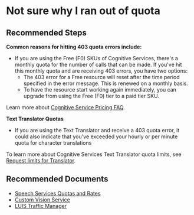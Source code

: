 <properties
  pagetitle="Not sure why I ran out of quota"
  service="microsoft.cognitiveservices"
  resource="accounts"
  ms.author="jtanner"
  selfhelptype="Resource"
  supporttopicids="32589921,32683838,32683901,32689767,32690002,32690069,32690126,32690180,32727851,32740938,32740988,32741111,32741188,32741238,32741284,32743559,32749317"
  productpesids="16121,17298,17257,16970,17254,16971,17253,17326,17256,16972,17258,16869,17260,16919,16870,16973,16974"
  cloudenvironments="public, fairfax, mooncake, blackforest, ussec, usnat"
  articleid="a4539987-171d-4db7-8197-71f1e430fea8"
  ownershipid="AzureCogSvc_CognitiveServices" />
# Not sure why I ran out of quota

## **Recommended Steps**

**Common reasons for hitting 403 quota errors include:**
* If you are using the Free (F0) SKUs of Cognitive Services, there's a monthly quota for the number of calls that can be made. If you've hit this monthly quota and are receiving 403 errors, you have two options:
  * The 403 error for a Free resource will reset after the time period specified in the error message. This is renewed on a monthly basis.
  * To have the resource start working again immediately, you can upgrade from using the Free (F0) tier to a paid tier SKU.

Learn more about [Cognitive Service Pricing FAQ]( https://azure.microsoft.com/pricing/details/cognitive-services/).

**Text Translator Quotas**
* If you are using the Text Translator and receive a 403 quota error, it could also indicate that you've exceeded your hourly or per minute quota for character translations

To learn more about Cognitive Services Text Translator quota limits, see [Request limits for Translator]( https://docs.microsoft.com/azure/cognitive-services/translator/request-limits#character-limits-per-hour).

## **Recommended Documents**

* [Speech Services Quotas and Rates]( https://docs.microsoft.com/azure/cognitive-services/speech-service/speech-services-quotas-and-limits)
* [Custom Vision Service]( https://docs.microsoft.com/azure/cognitive-services/custom-vision-service/limits-and-quotas)
* [LUIS Traffic Manager]( https://docs.microsoft.com/azure/cognitive-services/luis/luis-traffic-manager)
